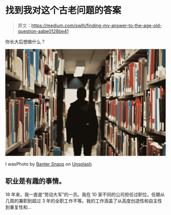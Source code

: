 # 找到我对这个古老问题的答案

> 原文：<https://medium.com/swlh/finding-my-answer-to-the-age-old-question-aabe0128be41>

你长大后想做什么？

![](img/d5d3120547ae56017ad2ac7e902907b6.png)

I wasPhoto by [Banter Snaps](https://unsplash.com/@bantersnaps?utm_source=unsplash&utm_medium=referral&utm_content=creditCopyText) on [Unsplash](https://unsplash.com/search/photos/person-at-library?utm_source=unsplash&utm_medium=referral&utm_content=creditCopyText)

## 职业是有趣的事情。

18 年来，我一直是“劳动大军”的一员。我在 10 家不同的公司担任过职位，任期从几周的兼职到超过 3 年的全职工作不等。我的工作涵盖了从高度创造性和自主性到重复性和…
